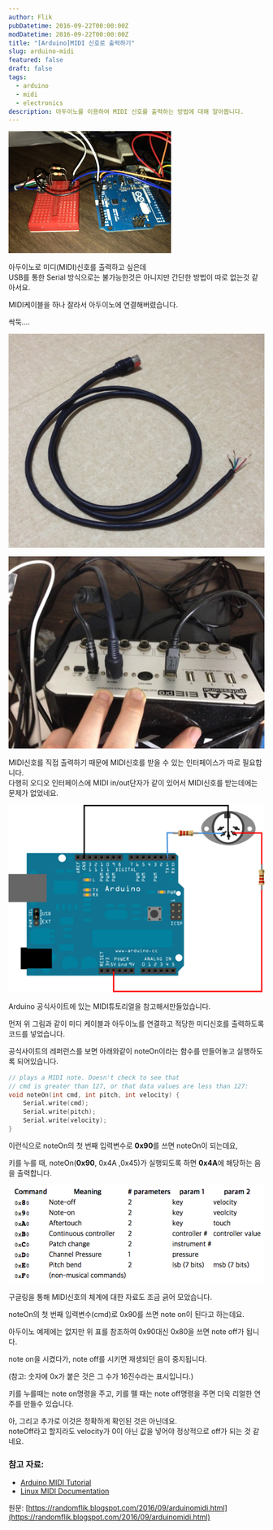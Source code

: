 ```yaml
---
author: Flik
pubDatetime: 2016-09-22T00:00:00Z
modDatetime: 2016-09-22T00:00:00Z
title: "[Arduino]MIDI 신호로 출력하기"
slug: arduino-midi
featured: false
draft: false
tags:
  - arduino
  - midi
  - electronics
description: 아두이노를 이용하여 MIDI 신호를 출력하는 방법에 대해 알아봅니다.
---
```


![아두이노 실제 연결 사진](2017-06-05-02-28-46.png)

아두이노로 미디(MIDI)신호를 출력하고 싶은데  
USB를 통한 Serial 방식으로는 불가능한것은 아니지만 간단한 방법이 따로 없는것 같아서요.

MIDI케이블을 하나 잘라서 아두이노에 연결해버렸습니다.

싹둑....

![싹둑 자른 미디케이블](2025-06-05-02-29-03.png)

![오디오인터페이스에 미디케이블 연결](2025-06-05-02-29-12.png)

MIDI신호를 직접 출력하기 때문에 MIDI신호를 받을 수 있는 인터페이스가 따로 필요합니다.  
다행히 오디오 인터페이스에 MIDI in/out단자가 같이 있어서 MIDI신호를 받는데에는 문제가 없었네요.

![](2025-06-05-02-29-29.png)

Arduino 공식사이트에 있는 MIDI튜토리얼을 참고해서만들었습니다.

먼저 위 그림과 같이 미디 케이블과 아두이노를 연결하고 적당한 미디신호를 출력하도록 코드를 넣었습니다.

공식사이트의 레퍼런스를 보면 아래와같이 noteOn이라는 함수를 만들어놓고 실행하도록 되어있습니다.

```cpp
// plays a MIDI note. Doesn't check to see that
// cmd is greater than 127, or that data values are less than 127:
void noteOn(int cmd, int pitch, int velocity) {
    Serial.write(cmd);
    Serial.write(pitch);
    Serial.write(velocity);
}
```

이런식으로 noteOn의 첫 번째 입력변수로 **0x90**를 쓰면 noteOn이 되는데요,

키를 누를 때, noteOn(**0x90**, 0x4A ,0x45)가 실행되도록 하면 **0x4A**에 해당하는 음을 출력합니다.

![아두이노와 미디 연결](2025-06-05-02-29-56.png)

구글링을 통해 MIDI신호의 체계에 대한 자료도 조금 긁어 모았습니다.

noteOn의 첫 번째 입력변수(cmd)로 0x90를 쓰면 note on이 된다고 하는데요.

아두이노 예제에는 없지만 위 표를 참조하여 0x90대신 0x80을 쓰면 note off가 됩니다.

note on을 시켰다가, note off를 시키면 재생되던 음이 중지됩니다.

(참고: 숫자에 0x가 붙은 것은 그 수가 16진수라는 표시입니다.)

키를 누를때는 note on명령을 주고, 키를 뗄 때는 note off명령을 주면 더욱 리얼한 연주를 만들수 있습니다.

아, 그리고 추가로 이것은 정확하게 확인된 것은 아닌데요.  
noteOff라고 할지라도 velocity가 0이 아닌 값을 넣어야 정상적으로 off가 되는 것 같네요.

### 참고 자료:

- [Arduino MIDI Tutorial](https://www.arduino.cc/en/Tutorial/Midi)
- [Linux MIDI Documentation](https://ccrma.stanford.edu/~craig/articles/linuxmidi/misc/essenmidi.html)

원문: [https://randomflik.blogspot.com/2016/09/arduinomidi.html](https://randomflik.blogspot.com/2016/09/arduinomidi.html)
